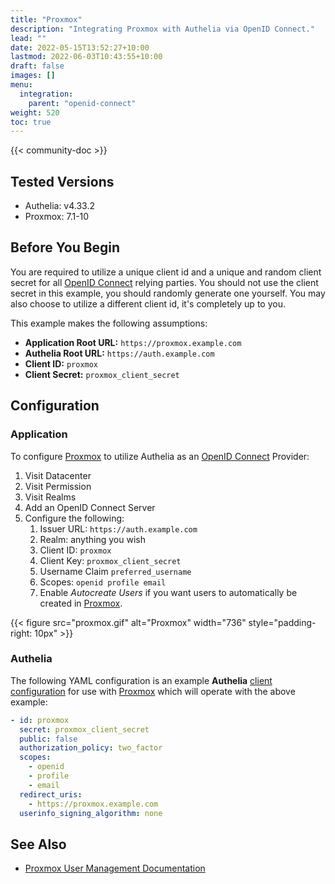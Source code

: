 ```yaml
---
title: "Proxmox"
description: "Integrating Proxmox with Authelia via OpenID Connect."
lead: ""
date: 2022-05-15T13:52:27+10:00
lastmod: 2022-06-03T10:43:55+10:00
draft: false
images: []
menu:
  integration:
    parent: "openid-connect"
weight: 520
toc: true
---
```


{{< community-doc >}}

## Tested Versions

* Authelia: v4.33.2
* Proxmox: 7.1-10

## Before You Begin

You are required to utilize a unique client id and a unique and random client secret for all [OpenID Connect] relying
parties. You should not use the client secret in this example, you should randomly generate one yourself. You may also
choose to utilize a different client id, it's completely up to you.

This example makes the following assumptions:

* __Application Root URL:__ `https://proxmox.example.com`
* __Authelia Root URL:__ `https://auth.example.com`
* __Client ID:__ `proxmox`
* __Client Secret:__ `proxmox_client_secret`

## Configuration

### Application

To configure [Proxmox] to utilize Authelia as an [OpenID Connect] Provider:

1. Visit Datacenter
2. Visit Permission
3. Visit Realms
4. Add an OpenID Connect Server
5. Configure the following:
   1. Issuer URL: `https://auth.example.com`
   2. Realm: anything you wish
   3. Client ID: `proxmox`
   4. Client Key: `proxmox_client_secret`
   5. Username Claim `preferred_username`
   6. Scopes: `openid profile email`
   7. Enable *Autocreate Users* if you want users to automatically be created in [Proxmox].

{{< figure src="proxmox.gif" alt="Proxmox" width="736" style="padding-right: 10px" >}}

### Authelia

The following YAML configuration is an example __Authelia__
[client configuration](../../../configuration/identity-providers/open-id-connect.md#clients) for use with [Proxmox]
which will operate with the above example:

```yaml
- id: proxmox
  secret: proxmox_client_secret
  public: false
  authorization_policy: two_factor
  scopes:
    - openid
    - profile
    - email
  redirect_uris:
    - https://proxmox.example.com
  userinfo_signing_algorithm: none
```

## See Also

* [Proxmox User Management Documentation](https://pve.proxmox.com/wiki/User_Management)

[Proxmox]: https://www.proxmox.com/
[OpenID Connect]: ../../openid-connect/introduction.md
